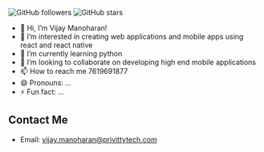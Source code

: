 ![GitHub followers](https://img.shields.io/github/followers/vijaymprivitty?style=social)
![GitHub stars](https://img.shields.io/github/stars/vijaymprivitty?style=social)

- 👋 Hi, I’m Vijay Manoharan!
- 👀 I’m interested in creating web applications and mobile apps using react and react native
- 🌱 I’m currently learning python
- 💞️ I’m looking to collaborate on developing high end mobile applications
- 📫 How to reach me 7619691877
- 😄 Pronouns: ...
- ⚡ Fun fact: ...

## Contact Me

- Email: [vijay.manoharan@privittytech.com](mailto:vijay.manoharan@privittytech.com)

<!---
vijaymprivitty/vijaymprivitty is a ✨ special ✨ repository because its `README.md` (this file) appears on your GitHub profile.
You can click the Preview link to take a look at your changes.
--->
